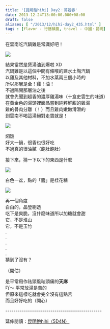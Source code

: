 ```yaml
---
title: '[昆明飽hihi] Day2：蔼若春'
date: 2013-12-24T13:00:00.000+08:00
draft: false
aliases: [ "/2013/12/hihi-day2_435.html" ]
tags : [flavor - 行膳積腹, travel - 中國・昆明]
---
```


在雲南吃汽鍋雞是常識好吧！  

[![](https://2.bp.blogspot.com/-NFXj_GW6aEw/XCiScTNBTHI/AAAAAAAADS8/My9sGgW1V3AC-9L-swAB8ZLAZEwLNJpxwCLcBGAs/s640/05.jpg)](https://2.bp.blogspot.com/-NFXj_GW6aEw/XCiScTNBTHI/AAAAAAAADS8/My9sGgW1V3AC-9L-swAB8ZLAZEwLNJpxwCLcBGAs/s1600/05.jpg)

結果當然是煲湯油到爆啦 XD  
汽鍋雞是以這個中間有條喉的建水土陶汽鍋  
以雞及其他材料，不加水蒸兩三個小時的  
所以那層是全！雞！油！  
不過隔開那層油之後  
就會先聞到超香的濃厚雞湯味（十盒史雲生的味道）  
在黃金色的湯頭裡面品嘗到純粹鮮甜的雞湯  
雞的骨肉分離（！）而且雞肉嫩嫩滑滑的  
到雲南不喝這湯絕對走寶就是！  

[![](https://2.bp.blogspot.com/-3afhvlMUzFM/XCiSj1A14xI/AAAAAAAADTA/8G93zFCXYHgft1MlTKPgICitZhXpSUd_ACLcBGAs/s640/06.jpg)](https://2.bp.blogspot.com/-3afhvlMUzFM/XCiSj1A14xI/AAAAAAAADTA/8G93zFCXYHgft1MlTKPgICitZhXpSUd_ACLcBGAs/s1600/06.jpg)

焖饭  
好大一鍋，很香也很好吃  
不過真的很油膩（飽肚飽肚）  
  
  
接下來，猜一下以下的東西是什麼  

[![](https://1.bp.blogspot.com/-CRBxi5P0a5M/XCiSpOc6yyI/AAAAAAAADTI/J2feKXA91mUHObftTIMgcgrs_b1XDILsACLcBGAs/s640/07.jpg)](https://1.bp.blogspot.com/-CRBxi5P0a5M/XCiSpOc6yyI/AAAAAAAADTI/J2feKXA91mUHObftTIMgcgrs_b1XDILsACLcBGAs/s1600/07.jpg)

白色一盆，點的「醬」是桂花糖  

[![](https://4.bp.blogspot.com/-GJfP4-zvEEU/XCiSvIy2piI/AAAAAAAADTQ/KtV-cgfTw6YRFsnmlLupCa17IbZLHS10gCLcBGAs/s640/08.jpg)](https://4.bp.blogspot.com/-GJfP4-zvEEU/XCiSvIy2piI/AAAAAAAADTQ/KtV-cgfTw6YRFsnmlLupCa17IbZLHS10gCLcBGAs/s1600/08.jpg)

再一個角度  
白白的，晶瑩剔透  
吃下是爽脆，沒什麼味道所以加糖就會甜  
它，不是淮山  
它，不是玉竹  
.  
.  
.  
.  
.  
猜到了沒有？  
  
  
（開估）  
  
  
是平常用作祛頭風祛頭痛的**天麻**  
吖～ 平常放湯是苦的  
但原來這樣吃就會完全沒有這點苦  
而且好好吃的（開心）  
  
\-----------------------------------------------  
  
延伸閱讀：[昆明飽hihi（5D4N）](http://www.hidie.net/2013/12/hihi5d4n.html)